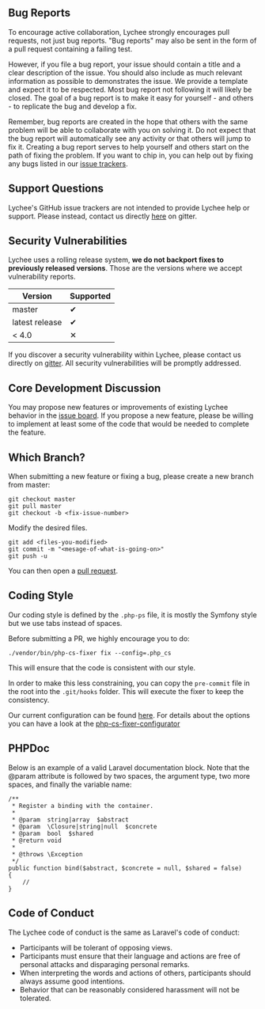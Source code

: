 ## Bug Reports
To encourage active collaboration, Lychee strongly encourages pull requests, not just bug reports. "Bug reports" may also be sent in the form of a pull request containing a failing test.

However, if you file a bug report, your issue should contain a title and a clear description of the issue. You should also include as much relevant information as possible to demonstrates the issue. We provide a template and expect it to be respected. Most bug report not following it will likely be closed. The goal of a bug report is to make it easy for yourself - and others - to replicate the bug and develop a fix.

Remember, bug reports are created in the hope that others with the same problem will be able to collaborate with you on solving it. Do not expect that the bug report will automatically see any activity or that others will jump to fix it. Creating a bug report serves to help yourself and others start on the path of fixing the problem. If you want to chip in, you can help out by fixing any bugs listed in our [issue trackers][1].

## Support Questions
Lychee's GitHub issue trackers are not intended to provide Lychee help or support. Please instead, contact us directly [here][2] on gitter.


## Security Vulnerabilities

Lychee uses a rolling release system, **we do not backport fixes to previously released versions**.
Those are the versions where we accept vulnerability reports.

| Version | Supported          |
| ------- | ------------------ |
| master  | 	 &#10004;      |
| latest release  |  &#10004;  |
| < 4.0   |      &#10005;      |

If you discover a security vulnerability within Lychee, please contact us directly on [gitter][2]. All security vulnerabilities will be promptly addressed.

## Core Development Discussion
You may propose new features or improvements of existing Lychee behavior in the [issue board][1]. If you propose a new feature, please be willing to implement at least some of the code that would be needed to complete the feature.

## Which Branch?

When submitting a new feature or fixing a bug, please create a new branch from master:

```
git checkout master
git pull master
git checkout -b <fix-issue-number>
```

Modify the desired files.

```
git add <files-you-modified>
git commit -m "<mesage-of-what-is-going-on>"
git push -u
```

You can then open a [pull request][3].

## Coding Style
Our coding style is defined by the `.php-ps` file, it is mostly the Symfony style but we use tabs instead of spaces.

Before submitting a PR, we highly encourage you to do:
```
./vendor/bin/php-cs-fixer fix --config=.php_cs
```
This will ensure that the code is consistent with our style.

In order to make this less constraining, you can copy the `pre-commit` file in the root into the `.git/hooks` folder. This will execute the fixer to keep the consistency.

Our current configuration can be found [here](https://github.com/LycheeOrg/Lychee/blob/master/.php_cs).
For details about the options you can have a look at the [php-cs-fixer-configurator](https://mlocati.github.io/php-cs-fixer-configurator)

## PHPDoc
Below is an example of a valid Laravel documentation block. Note that the @param attribute is followed by two spaces, the argument type, two more spaces, and finally the variable name:

```
/**
 * Register a binding with the container.
 *
 * @param  string|array  $abstract
 * @param  \Closure|string|null  $concrete
 * @param  bool  $shared
 * @return void
 *
 * @throws \Exception
 */
public function bind($abstract, $concrete = null, $shared = false)
{
    //
}
```


## Code of Conduct
The Lychee code of conduct is the same as Laravel's code of conduct:

- Participants will be tolerant of opposing views.
- Participants must ensure that their language and actions are free of personal attacks and disparaging personal remarks.
- When interpreting the words and actions of others, participants should always assume good intentions.
- Behavior that can be reasonably considered harassment will not be tolerated.


[1]: https://github.com/LycheeOrg/Lychee/issues
[2]: https://gitter.im/LycheeOrg/Lobby
[3]: https://github.com/LycheeOrg/Lychee/pulls

